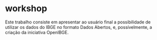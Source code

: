 # workshop

Este trabalho consiste em apresentar ao usuário final a possibilidade de utilizar os dados do IBGE no formato Dados Abertos, e, possívelmente, a criação da iniciativa OpenIBGE.

